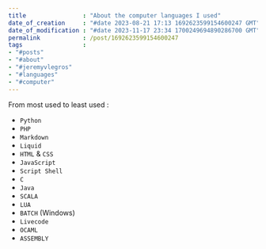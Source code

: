 ```yaml
---
title                : "About the computer languages I used"
date_of_creation     : "#date 2023-08-21 17:13 1692623599154600247 GMT"
date_of_modification : "#date 2023-11-17 23:34 1700249694890286700 GMT"
permalink            : /post/1692623599154600247
tags                 : 
- "#posts"
- "#about"
- "#jeremyvlegros"
- "#languages"
- "#computer"
---
```


From most used to least used :
- `Python`
- `PHP`
- `Markdown`
- `Liquid`
- `HTML` & `CSS`
- `JavaScript`
- `Script Shell`
- `C`
- `Java`
- `SCALA`
- `LUA`
- `BATCH` (Windows)
- `Livecode`
- `OCAML`
- `ASSEMBLY`